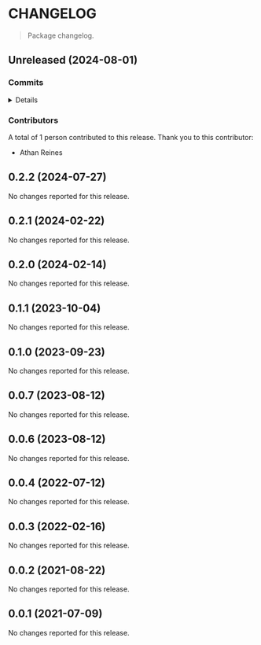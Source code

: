 # CHANGELOG

> Package changelog.

<section class="release" id="unreleased">

## Unreleased (2024-08-01)

<section class="commits">

### Commits

<details>

-   [`22c4d29`](https://github.com/stdlib-js/stdlib/commit/22c4d29898e2b5bb4cb071a6b7f62536027eaf28) - **docs:** remove blank line _(by Athan Reines)_

</details>

</section>

<!-- /.commits -->

<section class="contributors">

### Contributors

A total of 1 person contributed to this release. Thank you to this contributor:

-   Athan Reines

</section>

<!-- /.contributors -->

</section>

<!-- /.release -->

<section class="release" id="v0.2.2">

## 0.2.2 (2024-07-27)

No changes reported for this release.

</section>

<!-- /.release -->

<section class="release" id="v0.2.1">

## 0.2.1 (2024-02-22)

No changes reported for this release.

</section>

<!-- /.release -->

<section class="release" id="v0.2.0">

## 0.2.0 (2024-02-14)

No changes reported for this release.

</section>

<!-- /.release -->

<section class="release" id="v0.1.1">

## 0.1.1 (2023-10-04)

No changes reported for this release.

</section>

<!-- /.release -->

<section class="release" id="v0.1.0">

## 0.1.0 (2023-09-23)

No changes reported for this release.

</section>

<!-- /.release -->

<section class="release" id="v0.0.7">

## 0.0.7 (2023-08-12)

No changes reported for this release.

</section>

<!-- /.release -->

<section class="release" id="v0.0.6">

## 0.0.6 (2023-08-12)

No changes reported for this release.

</section>

<!-- /.release -->

<section class="release" id="v0.0.4">

## 0.0.4 (2022-07-12)

No changes reported for this release.

</section>

<!-- /.release -->

<section class="release" id="v0.0.3">

## 0.0.3 (2022-02-16)

No changes reported for this release.

</section>

<!-- /.release -->

<section class="release" id="v0.0.2">

## 0.0.2 (2021-08-22)

No changes reported for this release.

</section>

<!-- /.release -->

<section class="release" id="v0.0.1">

## 0.0.1 (2021-07-09)

No changes reported for this release.

</section>

<!-- /.release -->

